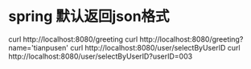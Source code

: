 # spring 默认返回json格式
  curl http://localhost:8080/greeting
  curl http://localhost:8080/greeting?name='tianpusen'
  curl http://localhost:8080/user/selectByUserID
  curl http://localhost:8080/user/selectByUserID?userID=003
